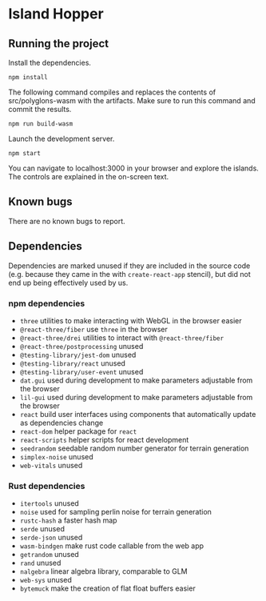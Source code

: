 # Island Hopper

## Running the project

Install the dependencies. 

```
npm install
```

The following command compiles and replaces the contents of src/polyglons-wasm
with the artifacts. Make sure to run this command and commit the results.

```
npm run build-wasm
```

Launch the development server.

```
npm start
```

You can navigate to localhost:3000 in your browser and explore the islands. The
controls are explained in the on-screen text.

## Known bugs

There are no known bugs to report.

## Dependencies

Dependencies are marked unused if they are included in the source code (e.g. because they came in the with `create-react-app` stencil), but did not end up being effectively used by us.

### npm dependencies

* `three` utilities to make interacting with WebGL in the browser easier
* `@react-three/fiber` use `three` in the browser
* `@react-three/drei` utilities to interact with `@react-three/fiber`
* `@react-three/postprocessing` unused
* `@testing-library/jest-dom` unused
* `@testing-library/react` unused
* `@testing-library/user-event` unused
* `dat.gui` used during development to make parameters adjustable from the browser
* `lil-gui` used during development to make parameters adjustable from the browser  
* `react` build user interfaces using components that automatically update as dependencies change
* `react-dom` helper package for `react`
* `react-scripts` helper scripts for react development
* `seedrandom` seedable random number generator for terrain generation
* `simplex-noise` unused
* `web-vitals` unused

### Rust dependencies

* `itertools` unused
* `noise` used for sampling perlin noise for terrain generation
* `rustc-hash` a faster hash map
* `serde` unused
* `serde-json` unused
* `wasm-bindgen` make rust code callable from the web app
* `getrandom` unused
* `rand` unused
* `nalgebra` linear algebra library, comparable to GLM
* `web-sys` unused
* `bytemuck` make the creation of flat float buffers easier
